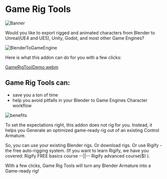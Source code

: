 # Game Rig Tools

![Banner](https://user-images.githubusercontent.com/79613445/210205543-38a792ed-361d-4ea7-a0ac-3455e16b2d1d.png)

Would you like to export rigged and animated characters from Blender to Unreal(UE4 and UE5), Unity, Godot, and most other Game Engines? 

![BlenderToGameEngine](https://user-images.githubusercontent.com/79613445/210205622-b7a32ea0-b6d4-4106-91f8-82bac13a55e3.png)

Here is what this addon can do for you with a few clicks:

[GameRigToolDemo.webm](https://user-images.githubusercontent.com/79613445/210205726-43cdbbdc-2431-4256-b7ab-0ffbaa922f93.webm)


## Game Rig Tools can:

- save you a ton of time
- help you avoid pitfalls in your Blender to Game Engines Character workflow

![benefits](https://user-images.githubusercontent.com/79613445/210205785-e49c2f05-2bea-42a3-a849-1479ee1d52a9.png)

To set the expectations right, this addon does not rig for you. Instead, it helps you Generate an optimized game-ready rig out of an existing Control Armature. 

So, you can use your existing Blender rigs. Or download rigs. Or use Rigify - the free auto-rigging system. (If you want to learn Rigify, we have you covered: Rigify FREE basics course --||-- Rigify advanced course($) ). 

With a few clicks, Game Rig Tools will turn any Blender Armature into a Game-ready rig!
